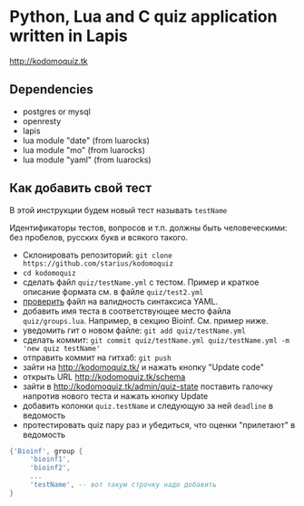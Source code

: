 Python, Lua and C quiz application written in Lapis
===================================================

http://kodomoquiz.tk

Dependencies
------------

 - postgres or mysql
 - openresty
 - lapis
 - lua module "date" (from luarocks)
 - lua module "mo" (from luarocks)
 - lua module "yaml" (from luarocks)

Как добавить свой тест
----------------------

В этой инструкции будем новый тест называть `testName`

Идентификаторы тестов, вопросов и т.п. должны быть человеческими:
без пробелов, русских букв и всякого такого.

 - Склонировать репозиторий:
   `git clone https://github.com/starius/kodomoquiz`
 - `cd kodomoquiz`
 - сделать файл `quiz/testName.yml` с тестом. Пример и краткое описание
    формата см. в файле `quiz/test2.yml`
 - [проверить](http://www.yamllint.com/) файл на валидность синтаксиса YAML.
 - добавить имя теста в соответствующее место файла `quiz/groups.lua`.
   Например, в секцию Bioinf. См. пример ниже.
 - уведомить гит о новом файле: `git add quiz/testName.yml`
 - сделать коммит:
   `git commit quiz/testName.yml quiz/testName.yml -m 'new quiz testName'`
 - отправить коммит на гитхаб: `git push`
 - зайти на http://kodomoquiz.tk/ и нажать кнопку "Update code"
 - открыть URL http://kodomoquiz.tk/schema
 - зайти в http://kodomoquiz.tk/admin/quiz-state поставить галочку
   напротив нового теста и нажать кнопку Update
 - добавить колонки `quiz.testName` и следующую за ней `deadline`
   в ведомость
 - протестировать quiz пару раз и убедиться, что оценки "прилетают"
   в ведомость

 ```lua
 {'Bioinf', group {
      'bioinf1',
      'bioinf2',
      ...
      'testName', -- вот такую строчку надо добавить
 }
 ```

